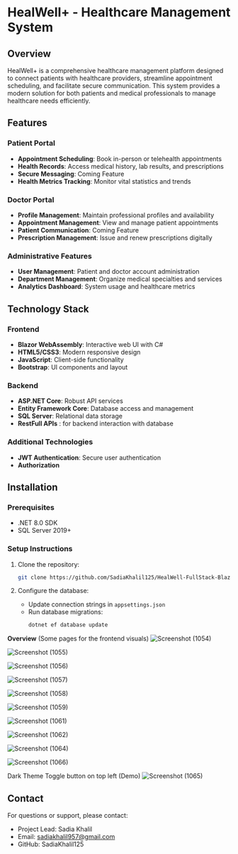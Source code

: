 # HealWell+ - Healthcare Management System

## Overview

HealWell+ is a comprehensive healthcare management platform designed to connect patients with healthcare providers, streamline appointment scheduling, and facilitate secure communication. This system provides a modern solution for both patients and medical professionals to manage healthcare needs efficiently.

## Features

### Patient Portal
- **Appointment Scheduling**: Book in-person or telehealth appointments
- **Health Records**: Access medical history, lab results, and prescriptions
- **Secure Messaging**: Coming Feature
- **Health Metrics Tracking**: Monitor vital statistics and trends

### Doctor Portal
- **Profile Management**: Maintain professional profiles and availability
- **Appointment Management**: View and manage patient appointments
- **Patient Communication**: Coming Feature
- **Prescription Management**: Issue and renew prescriptions digitally

### Administrative Features
- **User Management**: Patient and doctor account administration
- **Department Management**: Organize medical specialties and services
- **Analytics Dashboard**: System usage and healthcare metrics

## Technology Stack

### Frontend
- **Blazor WebAssembly**: Interactive web UI with C#
- **HTML5/CSS3**: Modern responsive design
- **JavaScript**: Client-side functionality
- **Bootstrap**: UI components and layout

### Backend
- **ASP.NET Core**: Robust API services
- **Entity Framework Core**: Database access and management
- **SQL Server**: Relational data storage
- **RestFull APIs** : for backend interaction with database

### Additional Technologies
- **JWT Authentication**: Secure user authentication
- **Authorization**

## Installation

### Prerequisites
- .NET 8.0 SDK
- SQL Server 2019+

### Setup Instructions

1. Clone the repository:
   ```bash
   git clone https://github.com/SadiaKhalil125/HealWell-FullStack-Blazor-Restful-APIs-.git
   ```

2. Configure the database:
   - Update connection strings in `appsettings.json`
   - Run database migrations:
     ```bash
     dotnet ef database update
     ```
**Overview**
(Some pages for the frontend visuals)
![Screenshot (1054)](https://github.com/user-attachments/assets/7a213998-bf2c-4801-b504-2a888f298b8a)

![Screenshot (1055)](https://github.com/user-attachments/assets/05d9585a-e1d4-4bd0-b43d-abf1612a670f)

![Screenshot (1056)](https://github.com/user-attachments/assets/ca17d9d7-8167-4d25-a879-9f906d2c31e9)

![Screenshot (1057)](https://github.com/user-attachments/assets/8b1b04a4-ac60-4c18-92cd-f16ad07e6e4c)

![Screenshot (1058)](https://github.com/user-attachments/assets/b19d87a6-69a6-4ecb-b76e-728c20256001)

![Screenshot (1059)](https://github.com/user-attachments/assets/61f4dbc5-1347-4490-9f40-49f9497048bd)

![Screenshot (1061)](https://github.com/user-attachments/assets/c1451d7b-ea4a-4a92-85bc-86c9e2b7e4d1)

![Screenshot (1062)](https://github.com/user-attachments/assets/48ae1f97-24c4-42e3-b26e-f44f358720cb)

![Screenshot (1064)](https://github.com/user-attachments/assets/a33189c9-985e-495c-bc68-ae82289ede6f)

![Screenshot (1066)](https://github.com/user-attachments/assets/c311fb84-bbed-4acf-b59d-d260f118c810)

Dark Theme Toggle button on top left 
(Demo)
![Screenshot (1065)](https://github.com/user-attachments/assets/baabd9b9-dc84-4794-a511-1c181f9a3c86)

## Contact 


For questions or support, please contact:
- Project Lead: Sadia Khalil
- Email: sadiakhalil957@gmail.com
- GitHub: SadiaKhalil125
